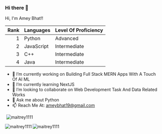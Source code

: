 
### Hi there 👋
Hi, I'm Amey Bhat!!

| Rank | Languages  | Level Of Proficiency |
|-----:|------------|----------------------|
|     1| Python     |      Advanced        |
|     2| JavaScript |    Intermediate      |
|     3| C++        |    Intermediate      |
|     4| Java       |    Intermediate      |


- 🔭 I’m currently working on Building Full Stack MERN Apps With A Touch Of AI ML
- 🌱 I’m currently learning NextJS
- 👯 I’m looking to collaborate on Web Development Task And Data Related Works
- 💬 Ask me about Python 
- 📫 Reach Me At: ameybhat19@gmail.com

<p>&nbsp;<img align="center" src="https://github-readme-stats.vercel.app/api?username=AmeyBhat190102&show_icons=true&locale=en" alt="maitrey1111" /></p>
<p><img align="left" src="https://github-readme-stats.vercel.app/api/top-langs?username=AmeyBhat190102&show_icons=true&locale=en&layout=compact" alt="maitrey1111" /></p>
<p><img align="center" src="https://github-readme-streak-stats.herokuapp.com/?user=AmeyBhat190102&" alt="maitrey1111" /></p>

